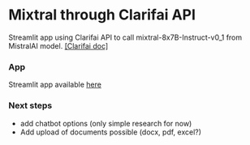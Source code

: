 # Mixtral through Clarifai API

Streamlit app using Clarifai API to call mixtral-8x7B-Instruct-v0_1 from MistralAI model. [[Clarifai doc]](https://clarifai.com/mistralai/completion/models/mixtral-8x7B-Instruct-v0_1)

### App
Streamlit app available [here](https://python-mixtral-clarifaigit-noq4ewns2hjuxybtpamgy5.streamlit.app/)

### Next steps
- add chatbot options (only simple research for now)
- Add upload of documents possible (docx, pdf, excel?)

